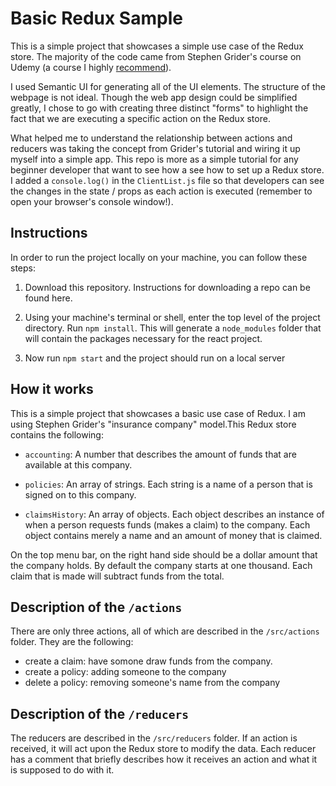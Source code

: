 # Basic Redux Sample

This is a simple project that showcases a simple use case of the Redux store. The majority of the code came from Stephen Grider's course on Udemy (a course I highly [recommend](https://www.udemy.com/share/101Wz0CUMfclZQRHo=/)). 

I used Semantic UI for generating all of the UI elements. The structure of the webpage is not ideal. Though the web app design could be simplified greatly, I chose to go with creating three distinct "forms" to highlight the fact that we are executing a specific action on the Redux store.

What helped me to understand the relationship between actions and reducers was taking the concept from Grider's tutorial and wiring it up myself into a simple app. This repo is more as a simple tutorial for any beginner developer that want to see how a see how to set up a Redux store. I added a `console.log()` in the `ClientList.js` file so that developers can see the changes in the state / props as each action is executed (remember to open your browser's console window!).

## Instructions

In order to run the project locally on your machine, you can follow these steps: 

1. Download this repository. Instructions for downloading a repo can be found here. 

2. Using your machine's terminal or shell, enter the top level of the project directory. Run `npm install`. This will generate a `node_modules` folder that will contain the packages necessary for the react project.

3. Now run `npm start` and the project should run on a local server


## How it works

This is a simple project that showcases a basic use case of Redux. I am using Stephen Grider's "insurance company" model.This Redux store contains the following: 

* `accounting`: A number that describes the amount of funds that are available at this company.

* `policies`: An array of strings. Each string is a name of a person that is signed on to this company.

* `claimsHistory`: An array of objects. Each object describes an instance of when a person requests funds (makes a claim) to the company. Each object contains merely a name and an amount of money that is claimed. 

On the top menu bar, on the right hand side should be a dollar amount that the company holds. By default the company starts at one thousand. Each claim that is made will subtract funds from the total.

## Description of the `/actions`

There are only three actions, all of which are described in the `/src/actions` folder. They are the following: 

* create a claim: have somone draw funds from the company.
* create a policy: adding someone to the company
* delete a policy: removing someone's name from the company



## Description of the `/reducers`

The reducers are described in the `/src/reducers` folder. If an action is received, it will act upon the Redux store to modify the data. Each reducer has a comment that briefly describes how it receives an action and what it is supposed to do with it.